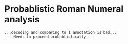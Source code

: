 # Probablistic Roman Numeral analysis
    ...decoding and comparing to 1 annotation is bad...
    --- Needs to proceed probablistically ---